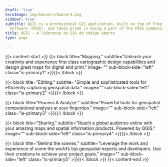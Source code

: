 ```yaml
---
draft: 'true'
heroImage: img/banners/banner4.png
sidebar: true
subtitle: QGIS is a professional GIS application, built on top of Free and Open Source
  Software (FOSS), and takes pride in being a part of the FOSS community.
title: QGIS - A liderança do SIG de código aberto
type: page

---
```

{{< content-start >}} {{< block title="Mapping." subtitle="Unleash your creativity and experience first class cartographic design capabilities and design great maps for digital and print." image="" sub-block-side="left" class="is-primary1" >}}{{< /block >}}

{{< block title="Editing." subtitle="Simple and sophisticated tools for efficiently capturing geospatial data." image="" sub-block-side="left" class="is-primary2" >}}{{< /block >}}

{{< block title="Process & Analyze." subtitle="Powerful tools for geospatial computational analysis at your fingertips." image="" sub-block-side="left" class="is-primary3" >}}{{< /block >}}

{{< block title="Sharing." subtitle="Reach a global audience online with your amazing maps and spatial information products. Powered by QGIS." image="" sub-block-side="left" class="is-primary4" >}}{{< /block >}}

{{< block title="Behind the scenes." subtitle="Leverage the work and experience of some the world’s top geospatial experts and developers. Use their creations to achieve your project goals." image="" sub-block-side="left" class="is-primary5" >}}{{< /block >}} {{< content-end >}}
